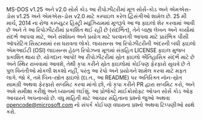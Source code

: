 MS-DOS v1.25 અને v2.0 સોર્સ કોડ
 આ રીપોઝીટરીમાં મૂળ સોર્સ-કોડ અને એમએસ-ડોસ v1.25 અને એમએસ-ડોસ v2.0 માટે કમ્પાઇલ કરેલ દ્વિસંગીઓ શામેલ છે.
 25 મી માર્ચ, 2014 ના રોજ કમ્પ્યુટર હિસ્ટ્રી મ્યૂઝિયમમાં મૂળરૂપે આ જ ફાઇલો શેર કરવામાં આવી છે અને તે આ રિપોઝીટરીમાં પ્રકાશિત થઈ રહી છે (સંદર્ભિત), તેને બાહ્ય લેખન અને કાર્યોમાં સંદર્ભ આપવા માટે, અને સંશોધન અને પ્રયોગ માટે પરવાનગી આપવા માટે પ્રારંભિક પીસી ઑપરેટિંગ સિસ્ટમ્સમાં રસ ધરાવતા લોકો.
 લાયસન્સ
 આ રિપોઝીટરીની અંદરની બધી ફાઇલો એમઆઈટી (OSI) લાઇસન્સ હેઠળ રિપોઝના મૂળમાં સંગ્રહિત LICENSE ફાઇલ મુજબ પ્રકાશિત થાય છે.
 યોગદાન આપો!
 આ રીપોઝીટરીમાં સ્રોત ફાઇલો ઐતિહાસિક સંદર્ભ માટે છે અને સ્થિર રાખવામાં આવશે, તેથી કૃપા કરીને સ્રોત ફાઇલોમાં કોઈપણ ફેરફારો સૂચવે છે તે પુલ વિનંતીઓ મોકલી શકશો નહીં, પરંતુ આ રેપો અને પ્રયોગને શામેલ કરવા માટે મફત લાગે.
 જો કે, તમે બિન-સ્ત્રોત ફાઇલો (દા.ત., આ README) પર અતિરિક્ત નૉન-સ્રોત સામગ્રી અથવા ફેરફારો સબમિટ કરવા માંગો છો, તો કૃપા કરીને PR દ્વારા સબમિટ કરો, અને અમે સમીક્ષા કરીશું અને ધ્યાનમાં લઈશું.
 આ પ્રોજેક્ટે માઈક્રોસોફ્ટ ઓપન સોર્સ કોડ ઓફ આચારને અપનાવ્યો છે. વધુ માહિતી માટે આચાર સંહિતાના પ્રશ્નો જુઓ અથવા opencode@microsoft.com નો સંપર્ક કોઈપણ વધારાના પ્રશ્નો અથવા ટિપ્પણીઓ સાથે કરો.